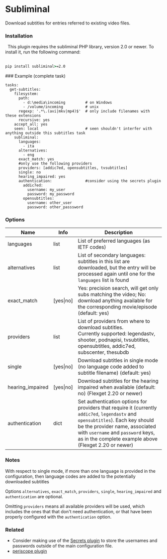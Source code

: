 # Subliminal

Download subtitles for entries referred to existing video files. 

### Installation
<div class="alert alert-info" role="alert">
  <span class="glyphicon glyphicon glyphicon-download-alt"></span>
  &nbsp;
This plugin requires the <a href"http://subliminal.readthedocs.io/">subliminal</a> PHP library, version 2.0 or newer. To install it, run the following command:
<br/><br/>

```cmd
pip install subliminal>=2.0
```
</div>
### Example (complete task)

```
tasks:
  get-subtitles:
    filesystem:
      path: 
        - d:\media\incoming         # on Windows
        - /volume/incoming          # unix
      regexp: '.*\.(avi|mkv|mp4)$'  # only include filenames with these extensions
      recursive: yes
    accept_all: yes
    seen: local                     # seen shouldn't interfer with anything outside this subtitles task
    subliminal:
      languages:
        - ita
      alternatives:
        - eng
      exact_match: yes
      #only use the following providers
      providers: [addic7ed, opensubtitles, tvsubtitles]
      single: no
      hearing_impaired: yes
      authentication:               #consider using the secrets plugin
        addic7ed:
          username: my_user
          password: my_password
        opensubtitles:
          username: other_user
          password: other_passsword
```

### Options

| **Name** | **Info** | **Description** |
| --- | --- | --- |
| languages | list | List of preferred languages (as IETF codes) |
| alternatives | list | List of secondary languages: subtitles in this list are downloaded, but the entry will be processed again until one for the `languages` list is found |
| exact_match | [yes\|no] | Yes: precision search, will get only subs matching the video; No: download anything available for the corresponding movie/episode (default: yes) |
| providers | list | List of providers from where to download subtitles.<br>Currently supported: legendastv, shooter, podnapisi, tvsubtitles, opensubtitles, addic7ed, subscenter, thesubdb|
| single | [yes\|no] | Download subtitles in single mode (no language code added to subtitle filename) (default: yes) |
| hearing_impaired | [yes\|no] | Download subtitles for the hearing impaired when available (default: no) (Flexget 2.20 or newer) |
| authentication | dict | Set authentication options for providers that require it (currently `addic7ed`, `legendastv` and `opensubtitles`). Each key should be the provider name, associated with `username` and `password` keys, as in the complete example above (Flexget 2.20 or newer) |

### Notes

With respect to single mode, if more than one language is provided in the configuration, then language codes are added to the potentially downloaded subtitles

Options `alternatives`, `exact_match`,  `providers`, `single`, `hearing_impaired` and `authentication` are optional.

Omitting `providers` means all available providers will be used, which includes the ones that that don't need authentication, or that have been properly configured with the `authentication` option.

### Related
- Consider making use of the [Secrets plugin](/Plugins/secrets) to store the usernames and passwords outside of the main configuration file.
- [periscope plugin](/Plugins/periscope)